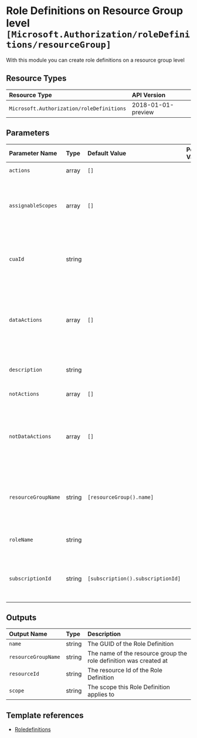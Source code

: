 # Role Definitions on Resource Group level `[Microsoft.Authorization/roleDefinitions/resourceGroup]`

With this module you can create role definitions on a resource group level

## Resource Types

| Resource Type | API Version |
| :-- | :-- |
| `Microsoft.Authorization/roleDefinitions` | 2018-01-01-preview |

## Parameters

| Parameter Name | Type | Default Value | Possible Values | Description |
| :-- | :-- | :-- | :-- | :-- |
| `actions` | array | `[]` |  | Optional. List of allowed actions. |
| `assignableScopes` | array | `[]` |  | Optional. Role definition assignable scopes. If not provided, will use the current scope provided. |
| `cuaId` | string |  |  | Optional. Customer Usage Attribution Id (GUID). This GUID must be previously registered. |
| `dataActions` | array | `[]` |  | Optional. List of allowed data actions. This is not supported if the assignableScopes contains Management Group Scopes |
| `description` | string |  |  | Optional. Description of the custom RBAC role to be created. |
| `notActions` | array | `[]` |  | Optional. List of denied actions. |
| `notDataActions` | array | `[]` |  | Optional. List of denied data actions. This is not supported if the assignableScopes contains Management Group Scopes |
| `resourceGroupName` | string | `[resourceGroup().name]` |  | Optional. The name of the Resource Group where the Role Definition and Target Scope will be applied to. |
| `roleName` | string |  |  | Required. Name of the custom RBAC role to be created. |
| `subscriptionId` | string | `[subscription().subscriptionId]` |  | Optional. The subscription Id where the Role Definition and Target Scope will be applied to. |

## Outputs

| Output Name | Type | Description |
| :-- | :-- | :-- |
| `name` | string | The GUID of the Role Definition |
| `resourceGroupName` | string | The name of the resource group the role definition was created at |
| `resourceId` | string | The resource Id of the Role Definition |
| `scope` | string | The scope this Role Definition applies to |

## Template references

- [Roledefinitions](https://docs.microsoft.com/en-us/azure/templates/Microsoft.Authorization/2018-01-01-preview/roleDefinitions)
